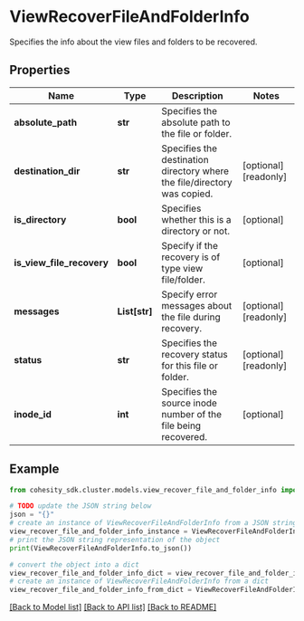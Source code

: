 # ViewRecoverFileAndFolderInfo

Specifies the info about the view files and folders to be recovered.

## Properties

Name | Type | Description | Notes
------------ | ------------- | ------------- | -------------
**absolute_path** | **str** | Specifies the absolute path to the file or folder. | 
**destination_dir** | **str** | Specifies the destination directory where the file/directory was copied. | [optional] [readonly] 
**is_directory** | **bool** | Specifies whether this is a directory or not. | [optional] 
**is_view_file_recovery** | **bool** | Specify if the recovery is of type view file/folder. | [optional] 
**messages** | **List[str]** | Specify error messages about the file during recovery. | [optional] [readonly] 
**status** | **str** | Specifies the recovery status for this file or folder. | [optional] [readonly] 
**inode_id** | **int** | Specifies the source inode number of the file being recovered. | [optional] 

## Example

```python
from cohesity_sdk.cluster.models.view_recover_file_and_folder_info import ViewRecoverFileAndFolderInfo

# TODO update the JSON string below
json = "{}"
# create an instance of ViewRecoverFileAndFolderInfo from a JSON string
view_recover_file_and_folder_info_instance = ViewRecoverFileAndFolderInfo.from_json(json)
# print the JSON string representation of the object
print(ViewRecoverFileAndFolderInfo.to_json())

# convert the object into a dict
view_recover_file_and_folder_info_dict = view_recover_file_and_folder_info_instance.to_dict()
# create an instance of ViewRecoverFileAndFolderInfo from a dict
view_recover_file_and_folder_info_from_dict = ViewRecoverFileAndFolderInfo.from_dict(view_recover_file_and_folder_info_dict)
```
[[Back to Model list]](../README.md#documentation-for-models) [[Back to API list]](../README.md#documentation-for-api-endpoints) [[Back to README]](../README.md)


